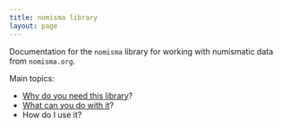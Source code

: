```yaml
---
title: nomisma library
layout: page
---
```


Documentation for the `nomisma` library for working with numismatic data from `nomisma.org`.

Main topics:

-   [Why do you need this library](why)?
-   [What can you do with it](what)?
-   How do I use it?
